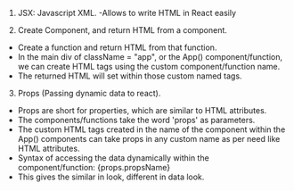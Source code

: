 1. JSX: Javascript XML.
-Allows to write HTML in React easily

2. Create Component, and return HTML from a component.
- Create a function and return HTML from that function.
- In the main div of className = "app", or the App() component/function, we can create HTML tags using the custom component/function name.
- The returned HTML will set within those custom named tags.

3. Props (Passing dynamic data to react).
- Props are short for properties, which are similar to HTML attributes.
- The components/functions take the word 'props' as parameters.
- The custom HTML tags created in the name of the component within the App() components can take props in any custom name as per need like HTML attributes.
- Syntax of accessing the data dynamically within the component/function:
{props.propsName}
- This gives the similar in look, different in data look.